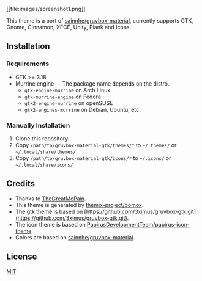 [[file:images/screenshot1.png]]

This theme is a port of [sainnhe/gruvbox-material](https://github.com/sainnhe/gruvbox-material), currently supports GTK, Gnome, Cinnamon, XFCE, Unity, Plank and Icons.

## Installation

### Requirements

- GTK >= 3.18
- Murrine engine — The package name depends on the distro.
    - `gtk-engine-murrine` on Arch Linux
    - `gtk-murrine-engine` on Fedora
    - `gtk2-engine-murrine` on openSUSE
    - `gtk2-engines-murrine` on Debian, Ubuntu, etc.
    
### Manually Installation

1. Clone this repository.
2. Copy `/path/to/gruvbox-material-gtk/themes/*` to `~/.themes/` or `~/.local/share/themes/`
3. Copy `/path/to/gruvbox-material-gtk/icons/*` to `~/.icons/` or `~/.local/share/icons/`

## Credits

- Thanks to [TheGreatMcPain](https://github.com/TheGreatMcPain/gruvbox-material-gtk).
- This theme is generated by [themix-project/oomox](https://github.com/themix-project/oomox).
- The gtk theme is based on [https://github.com/3ximus/gruvbox-gtk.git](https://github.com/3ximus/gruvbox-gtk.git). 
- The icon theme is based on [PapirusDevelopmentTeam/papirus-icon-theme](https://github.com/PapirusDevelopmentTeam/papirus-icon-theme).
- Colors are based on [sainnhe/gruvbox-material](https://github.com/sainnhe/gruvbox-material).

## License

[MIT](./LICENSE)

